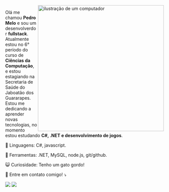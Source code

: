 <img src="https://raw.githubusercontent.com/MicaelliMedeiros/micaellimedeiros/master/image/computer-illustration.png" alt="ilustração de um computador" min-width="400px" max-width="400px" width="400px" align="right">

<p align="left"> 
  Olá me chamou <strong>Pedro Melo</strong> e sou um desenvolverdor <strong>fullstack</strong>.<br>
  Atualmente estou no 6° período do curso de <strong>Ciências da Computação</strong>, e estou estagiando na Secretaria de Saúde do Jaboatão dos Guararapes.
  Estou me dedicando a aprender novas tecnologias, no momento estou estudando <strong>C#, .NET e desenvolvimento de jogos</strong>.
</p>

<p align="left">
  🌌 Linguagens: C#, javascript.
</p>

<p align="left">
  💼 Ferramentas: .NET, MySQL, node.js, git/github.
</p>

<p align="left">
  😺 Curiosidade: Tenho um gato gordo!
</p>

<p align="left">
  📨 Entre em contato comigo! ⤵️
</p>

<p align="left">
  <a href ="mailto:pedromelo.arct@gmail.com"><img src="https://img.shields.io/badge/-Gmail-%23333?style=for-the-badge&logo=gmail&logoColor=white" target="_blank"></a>
  <a href="https://www.linkedin.com/in/pedroaugustormelo" target="_blank"><img src="https://img.shields.io/badge/-LinkedIn-%230077B5?style=for-the-badge&logo=linkedin&logoColor=white" target="_blank"></a> 

